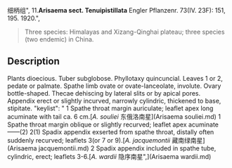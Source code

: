 细柄组",
11.**Arisaema sect. Tenuipistillata** Engler Pflanzenr. 73(IV. 23F): 151, 195. 1920.",

> Three species: Himalayas and Xizang-Qinghai plateau; three species (two endemic) in China.

## Description
Plants dioecious. Tuber subglobose. Phyllotaxy quincuncial. Leaves 1 or 2, pedate or palmate. Spathe limb ovate or ovate-lanceolate, involute. Ovary bottle-shaped. Thecae dehiscing by lateral slits or by apical pores. Appendix erect or slightly incurved, narrowly cylindric, thickened to base, stipitate.
  "keylist": "
1 Spathe throat margin auriculate; leaflet apex long acuminate with tail ca. 6 cm.[*A. souliei* 东俄洛南星](Arisaema souliei.md)
1 Spathe throat margin oblique or slightly recurved; leaflet apex acuminate——(2)
2(1) Spadix appendix exserted from spathe throat, distally often suddenly recurved; leaflets 3(or 7 or 9).[*A. jacquemontii* 藏南绿南星](Arisaema jacquemontii.md)
2 Spadix appendix included in spathe tube, cylindric, erect; leaflets 3-6.[*A. wardii* 隐序南星",](Arisaema wardii.md)
